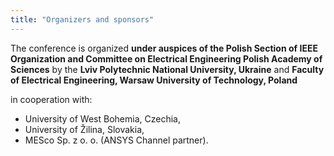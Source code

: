 ```yaml
---
title: "Organizers and sponsors"
---
```


The conference is organized **under auspices of the Polish Section of IEEE
Organization and Committee on Electrical Engineering Polish Academy of
Sciences** by the **Lviv Polytechnic National University, Ukraine** and
**Faculty of Electrical Engineering, Warsaw University of Technology, Poland**

in cooperation with:

* University of West Bohemia, Czechia,
* University of Žilina, Slovakia,
* MESco Sp. z o. o. (ANSYS Channel partner).
